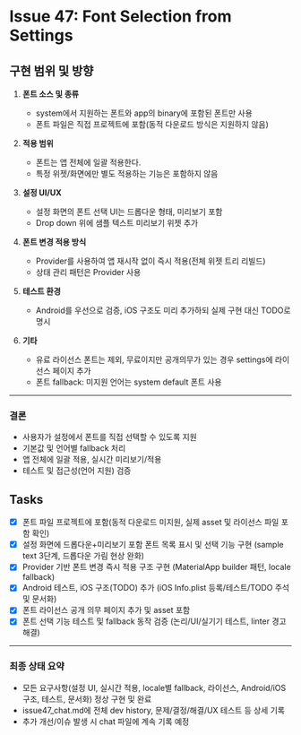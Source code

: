 # Issue 47: Font Selection from Settings

## 구현 범위 및 방향

1. **폰트 소스 및 종류**
   - system에서 지원하는 폰트와 app의 binary에 포함된 폰트만 사용
   - 폰트 파일은 직접 프로젝트에 포함(동적 다운로드 방식은 지원하지 않음)

2. **적용 범위**
   - 폰트는 앱 전체에 일괄 적용한다.
   - 특정 위젯/화면에만 별도 적용하는 기능은 포함하지 않음

3. **설정 UI/UX**
   - 설정 화면의 폰트 선택 UI는 드롭다운 형태, 미리보기 포함
   - Drop down 위에 샘플 텍스트 미리보기 위젯 추가

4. **폰트 변경 적용 방식**
   - Provider를 사용하여 앱 재시작 없이 즉시 적용(전체 위젯 트리 리빌드)
   - 상태 관리 패턴은 Provider 사용

5. **테스트 환경**
   - Android를 우선으로 검증, iOS 구조도 미리 추가하되 실제 구현 대신 TODO로 명시

6. **기타**
   - 유료 라이선스 폰트는 제외, 무료이지만 공개의무가 있는 경우 settings에 라이선스 페이지 추가
   - 폰트 fallback: 미지원 언어는 system default 폰트 사용

---

### 결론
- 사용자가 설정에서 폰트를 직접 선택할 수 있도록 지원
- 기본값 및 언어별 fallback 처리
- 앱 전체에 일괄 적용, 실시간 미리보기/적용
- 테스트 및 접근성(언어 지원) 검증

## Tasks

- [x] 폰트 파일 프로젝트에 포함(동적 다운로드 미지원, 실제 asset 및 라이선스 파일 포함 확인)
- [x] 설정 화면에 드롭다운+미리보기 포함 폰트 목록 표시 및 선택 기능 구현 (sample text 3단계, 드롭다운 가림 현상 완화)
- [x] Provider 기반 폰트 변경 즉시 적용 구조 구현 (MaterialApp builder 패턴, locale fallback)
- [x] Android 테스트, iOS 구조(TODO) 추가 (iOS Info.plist 등록/테스트/TODO 주석 및 문서화)
- [x] 폰트 라이선스 공개 의무 페이지 추가 및 asset 포함
- [x] 폰트 선택 기능 테스트 및 fallback 동작 검증 (논리/UI/실기기 테스트, linter 경고 해결)

---

### 최종 상태 요약
- 모든 요구사항(설정 UI, 실시간 적용, locale별 fallback, 라이선스, Android/iOS 구조, 테스트, 문서화) 정상 구현 및 완료
- issue47_chat.md에 전체 dev history, 문제/결정/해결/UX 테스트 등 상세 기록
- 추가 개선/이슈 발생 시 chat 파일에 계속 기록 예정

